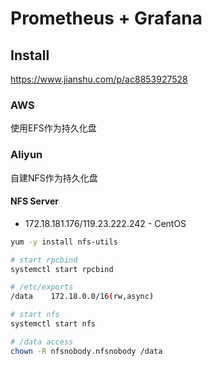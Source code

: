 # Prometheus + Grafana

## Install

https://www.jianshu.com/p/ac8853927528

### AWS
使用EFS作为持久化盘

### Aliyun
自建NFS作为持久化盘

#### NFS Server

* 172.18.181.176/119.23.222.242 - CentOS

``` bash
yum -y install nfs-utils

# start rpcbind
systemctl start rpcbind

# /etc/exports
/data    172.18.0.0/16(rw,async)

# start nfs
systemctl start nfs 

# /data access
chown -R nfsnobody.nfsnobody /data
```
